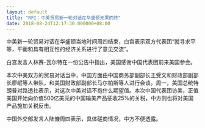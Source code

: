 ```yaml
---
layout: default
title: "RFI：中美贸易新一轮对话在华盛顿无果而终"
date: 2018-08-24T12:17:30.000000+08:00
---
```


中美新一轮贸易对话在华盛顿当地时间周四结束，白宫表示双方代表团“就寻求平等，平衡和具有相互性的经济关系进行了意见交流”。

白宫发言人林赛-瓦尔特在一份公告中指出，美国感谢中国代表团前来美国参会。

本次中美双方的贸易对话当中，中国方面由中国商务部副部长王受文和财政部副部长廖岷等人带队，和美国财政部副部长马尔帕斯等人进行会谈。周一，美国总统特朗普对路透社表示，对这次中美对话不抱什么期望值。本次中国代表团访美，正值美国开始向价值500亿美元的中国输美产品征收25%的关税，中方则也将对美国产品施加关税反击。

中国外交部发言人陆慷周四表示，具体磋商情况，中方不便透露。

